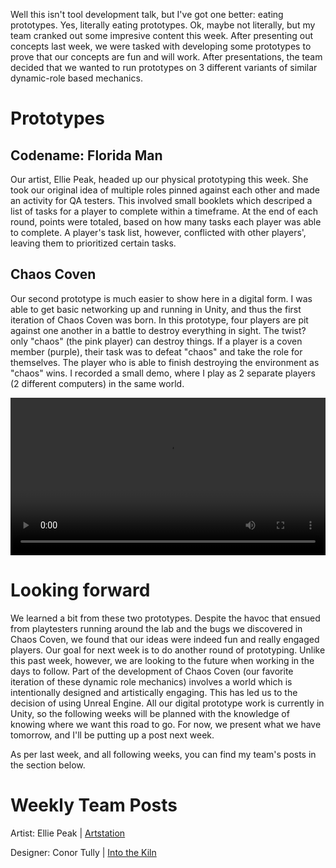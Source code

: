 
Well this isn't tool development talk, but I've got one better: eating prototypes. Yes, literally eating prototypes. Ok, maybe not literally, but my team cranked out some impresive content this week. After presenting out concepts last week, we were tasked with developing some prototypes to prove that our concepts are fun and will work. After presentations, the team decided that we wanted to run prototypes on 3 different variants of similar dynamic-role based mechanics.

# Prototypes

## Codename: Florida Man

Our artist, Ellie Peak, headed up our physical prototyping this week. She took our original idea of multiple roles pinned against each other and made an activity for QA testers. This involved small booklets which descriped a list of tasks for a player to complete within a timeframe. At the end of each round, points were totaled, based on how many tasks each player was able to complete. A player's task list, however, conflicted with other players', leaving them to prioritized certain tasks.

## Chaos Coven

Our second prototype is much easier to show here in a digital form. I was able to get basic networking up and running in Unity, and thus the first iteration of Chaos Coven was born. In this prototype, four players are pit against one another in a battle to destroy everything in sight. The twist? only "chaos" (the pink player) can destroy things. If a player is a coven member (purple), their task was to defeat "chaos" and take the role for themselves. The player who is able to finish destroying the environment as "chaos" wins. I recorded a small demo, where I play as 2 separate players (2 different computers) in the same world.

<video style="width:100%;" controls>
  <source src="/posts/2018-09-12-ouroboros-prototypes/chaos_coven.mp4" type="video/mp4">
</video>

# Looking forward

We learned a bit from these two prototypes. Despite the havoc that ensued from playtesters running around the lab and the bugs we discovered in Chaos Coven, we found that our ideas were indeed fun and really engaged players. Our goal for next week is to do another round of prototyping. Unlike this past week, however, we are looking to the future when working in the days to follow. Part of the development of Chaos Coven (our favorite iteration of these dynamic role mechanics) involves a world which is intentionally designed and artistically engaging. This has led us to the decision of using Unreal Engine. All our digital prototype work is currently in Unity, so the following weeks will be planned with the knowledge of knowing where we want this road to go. For now, we present what we have tomorrow, and I'll be putting up a post next week.

As per last week, and all following weeks, you can find my team's posts in the section below.

# Weekly Team Posts

Artist: Ellie Peak | [Artstation](https://www.artstation.com/artwork/q89lR)

Designer: Conor Tully | [Into the Kiln](https://www.conortully.com/blog/chapter-2-into-the-kiln)
